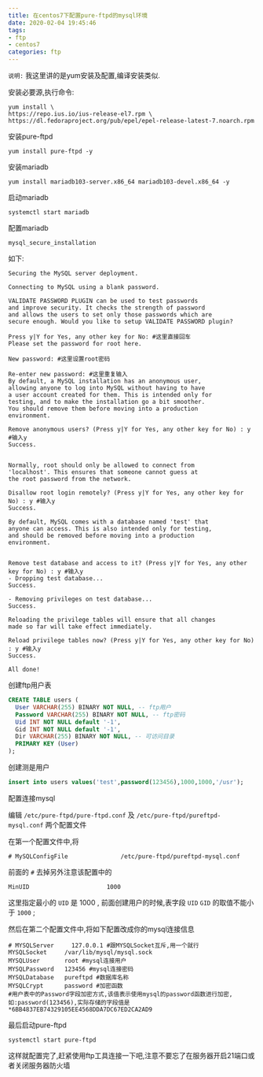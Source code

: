```yaml
---
title: 在centos7下配置pure-ftpd的mysql环境
date: 2020-02-04 19:45:46
tags: 
- ftp
- centos7
categories: ftp
---
```

`说明:` 我这里讲的是yum安装及配置,编译安装类似.

安装必要源,执行命令:

```shell
yum install \
https://repo.ius.io/ius-release-el7.rpm \
https://dl.fedoraproject.org/pub/epel/epel-release-latest-7.noarch.rpm

```

安装pure-ftpd

```shell
yum install pure-ftpd -y
```

安装mariadb

```shell
yum install mariadb103-server.x86_64 mariadb103-devel.x86_64 -y
```

启动mariadb

```shell
systemctl start mariadb
```

配置mariadb

```shell
mysql_secure_installation
```

如下:

    Securing the MySQL server deployment.

    Connecting to MySQL using a blank password.

    VALIDATE PASSWORD PLUGIN can be used to test passwords
    and improve security. It checks the strength of password
    and allows the users to set only those passwords which are
    secure enough. Would you like to setup VALIDATE PASSWORD plugin?

    Press y|Y for Yes, any other key for No: #这里直接回车
    Please set the password for root here.

    New password: #这里设置root密码

    Re-enter new password: #这里重复输入
    By default, a MySQL installation has an anonymous user,
    allowing anyone to log into MySQL without having to have
    a user account created for them. This is intended only for
    testing, and to make the installation go a bit smoother.
    You should remove them before moving into a production
    environment.

    Remove anonymous users? (Press y|Y for Yes, any other key for No) : y #输入y
    Success.


    Normally, root should only be allowed to connect from
    'localhost'. This ensures that someone cannot guess at
    the root password from the network.

    Disallow root login remotely? (Press y|Y for Yes, any other key for No) : y #输入y
    Success.

    By default, MySQL comes with a database named 'test' that
    anyone can access. This is also intended only for testing,
    and should be removed before moving into a production
    environment.


    Remove test database and access to it? (Press y|Y for Yes, any other key for No) : y #输入y
    - Dropping test database...
    Success.

    - Removing privileges on test database...
    Success.

    Reloading the privilege tables will ensure that all changes
    made so far will take effect immediately.

    Reload privilege tables now? (Press y|Y for Yes, any other key for No) : y #输入y
    Success.

    All done!

创建ftp用户表

```sql
CREATE TABLE users (
  User VARCHAR(255) BINARY NOT NULL, -- ftp用户 
  Password VARCHAR(255) BINARY NOT NULL, -- ftp密码
  Uid INT NOT NULL default '-1',
  Gid INT NOT NULL default '-1',
  Dir VARCHAR(255) BINARY NOT NULL, -- 可访问目录
  PRIMARY KEY (User)
);
```

创建测是用户

```sql
insert into users values('test',password(123456),1000,1000,'/usr');
```

配置连接mysql

编辑 `/etc/pure-ftpd/pure-ftpd.conf` 及 `/etc/pure-ftpd/pureftpd-mysql.conf` 两个配置文件

在第一个配置文件中,将

    # MySQLConfigFile               /etc/pure-ftpd/pureftpd-mysql.conf

前面的 `#` 去掉另外注意该配置中的

    MinUID                      1000

这里指定最小的 `UID` 是 1000 , 前面创建用户的时候,表字段 `UID` `GID` 的取值不能小于 `1000` ;

然后在第二个配置文件中,将如下配置改成你的mysql连接信息

    # MYSQLServer     127.0.0.1 #跟MYSQLSocket互斥,用一个就行
    MYSQLSocket     /var/lib/mysql/mysql.sock
    MYSQLUser       root #mysql连接用户
    MYSQLPassword   123456 #mysql连接密码
    MYSQLDatabase   pureftpd #数据库名称
    MYSQLCrypt      password #加密函数
    #用户表中的Password字段加密方式,该值表示使用mysql的password函数进行加密,如:password(123456),实际存储的字段值是*6BB4837EB74329105EE4568DDA7DC67ED2CA2AD9

最后启动pure-ftpd

```shell
systemctl start pure-ftpd
```

这样就配置完了,赶紧使用ftp工具连接一下吧,注意不要忘了在服务器开启21端口或者关闭服务器防火墙

